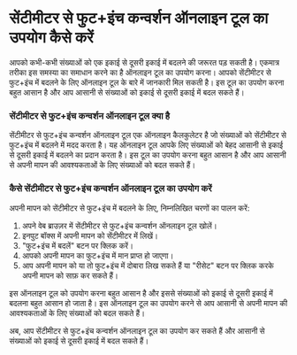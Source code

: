 सेंटीमीटर से फुट+इंच कन्वर्शन ऑनलाइन टूल का उपयोग कैसे करें
===========================================================

आपको कभी-कभी संख्याओं को एक इकाई से दूसरी इकाई में बदलने की जरूरत पड़ सकती है। एकमात्र तरीका इस समस्या का समाधान करने का है ऑनलाइन टूल का उपयोग करना। आपको सेंटीमीटर से फुट+इंच में बदलने के लिए ऑनलाइन टूल के बारे में जानकारी मिल सकती है। इस टूल का उपयोग करना बहुत आसान है और आप आसानी से संख्याओं को इकाई से दूसरी इकाई में बदल सकते हैं।

### सेंटीमीटर से फुट+इंच कन्वर्शन ऑनलाइन टूल क्या है

सेंटीमीटर से फुट+इंच कन्वर्शन ऑनलाइन टूल एक ऑनलाइन कैलकुलेटर है जो संख्याओं को सेंटीमीटर से फुट+इंच में बदलने में मदद करता है। यह ऑनलाइन टूल आपके लिए संख्याओं को बेहद आसानी से इकाई से दूसरी इकाई में बदलने का प्रदान करता है। इस टूल का उपयोग करना बहुत आसान है और आप आसानी से अपनी मापन की आवश्यकताओं के लिए संख्याओं को बदल सकते हैं।

### कैसे सेंटीमीटर से फुट+इंच कन्वर्शन ऑनलाइन टूल का उपयोग करें

अपनी मापन को सेंटीमीटर से फुट+इंच में बदलने के लिए, निम्नलिखित चरणों का पालन करें:

1. अपने वेब ब्राउज़र में सेंटीमीटर से फुट+इंच कन्वर्शन ऑनलाइन टूल खोलें।
2. इनपुट बॉक्स में अपनी मापन को सेंटीमीटर में लिखें।
3. "फुट+इंच में बदलें" बटन पर क्लिक करें।
4. आपको अपनी मापन का फुट+इंच में मान प्राप्त हो जाएगा।
5. आप अपनी मापन को या तो फुट+इंच में दोबारा लिख सकते हैं या "रीसेट" बटन पर क्लिक करके अपनी मापन को साफ़ कर सकते हैं।

इस ऑनलाइन टूल को उपयोग करना बहुत आसान है और इससे संख्याओं को इकाई से दूसरी इकाई में बदलना बहुत आसान हो जाता है। इस ऑनलाइन टूल का उपयोग करने से आप आसानी से अपनी मापन की आवश्यकताओं के लिए संख्याओं को बदल सकते हैं।

अब, आप सेंटीमीटर से फुट+इंच कन्वर्शन ऑनलाइन टूल का उपयोग कर सकते हैं और आसानी से संख्याओं को इकाई से दूसरी इकाई में बदल सकते हैं।